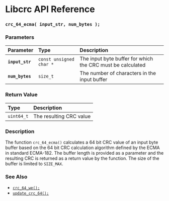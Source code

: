 # Libcrc API Reference

### `crc_64_ecma( input_str, num_bytes );`

### Parameters

| Parameter | Type | Description |
| :--- | :--- | :--- |
|**`input_str`**|`const unsigned char *`|The input byte buffer for which the CRC must be calculated|
|**`num_bytes`**|`size_t`|The number of characters in the input buffer|

### Return Value

| Type | Description |
| :--- | :--- |
|`uint64_t`|The resulting CRC value|

### Description

The function `crc_64_ecma()` calculates a 64 bit CRC value of an input byte buffer based on the 64 bit CRC calculation algorithm defined by the ECMA in standard ECMA-182. The buffer length is provided as a parameter and the resulting CRC is returned as a return value by the function. The size of the buffer is limited to `SIZE_MAX`.

### See Also

* [`crc_64_we();`](crc_64_we.md)
* [`update_crc_64();`](update_crc_64.md)
